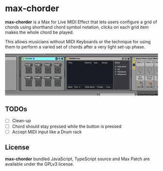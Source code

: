 # max-chorder
**max-chorder** is a Max for Live MIDI Effect that lets users configure a grid of
chords using shorthand chord symbol notation, clicks on each grid item makes the
whole chord be played.

This allows musicians without MIDI Keyboards or the technique for using them to
perform a varied set of chords after a very light set-up phase.

![](demo.gif)

## TODOs
- [ ] Clean-up
- [ ] Chord should stay pressed while the button is pressed
- [ ] Accept MIDI input like a Drum rack

## License
**max-chorder** bundled JavaScript, TypeScript source and Max Patch are
available under the GPLv3 license.
